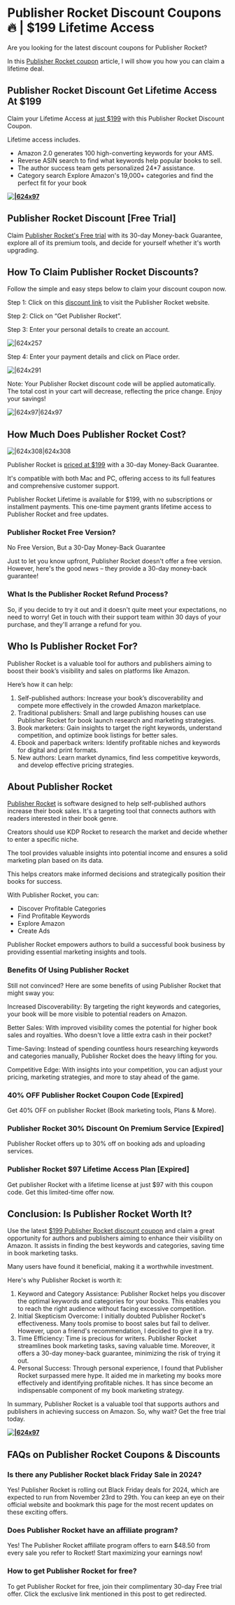 # Publisher Rocket Discount Coupons🔥 | $199 Lifetime Access

Are you looking for the latest discount coupons for Publisher Rocket?

In this [Publisher Rocket coupon](https://bloggervoice--rocket.thrivecart.com/publisher-rocket/) article, I will show you how you can claim a lifetime deal.

## Publisher Rocket Discount Get Lifetime Access At $199

Claim your Lifetime Access at [just $199](https://bloggervoice--rocket.thrivecart.com/publisher-rocket/) with this Publisher Rocket Discount Coupon.

Lifetime access includes.

* Amazon 2.0 generates 100 high-converting keywords for your AMS.
* Reverse ASIN search to find what keywords help popular books to sell.
* The author success team gets personalized 24*7 assistance.
* Category search Explore Amazon's 19,000+ categories and find the perfect fit for your book

**[![|624x97](https://lh7-rt.googleusercontent.com/docsz/AD_4nXfS_lqypOKquQ4T4Tlo1insXlytF6N9fkPktZNd8ojSWLW3ZFJHrCWgdmMoY33x_W4YCXbRMb5GjJmaH1nKVgktDVwJJH6sAGpQPEff-jxinX40Nz0vQzCGKYeajko6NrQnmgV4Bw?key=v1G4BuJR6vC87i-Lukr3vrJR)](https://bloggervoice--rocket.thrivecart.com/publisher-rocket/)**

## Publisher Rocket Discount [Free Trial]

Claim [Publisher Rocket's Free trial](https://bloggervoice--rocket.thrivecart.com/publisher-rocket/) with its 30-day Money-back Guarantee, explore all of its premium tools, and decide for yourself whether it's worth upgrading.

## How To Claim Publisher Rocket Discounts?

Follow the simple and easy steps below to claim your discount coupon now.

Step 1: Click on this [discount link](https://bloggervoice--rocket.thrivecart.com/publisher-rocket/) to visit the Publisher Rocket website.

Step 2: Click on “Get Publisher Rocket”.

Step 3: Enter your personal details to create an account.

![|624x257](https://lh7-rt.googleusercontent.com/docsz/AD_4nXd6TSR6u5NYc-3Yrwjz_LgBWYvgN73ewP1dkEpy-i9C2Nz6e_Fey-Do42uDesENAO5Z1unPKE4Bam2I7COqhO7HVJYAbshh4qlajGLIRbHrJc0epGSuSlbxIr5oILT2T1XZdsxp1w?key=xKeQ27d2k4kFR9-VN1M5Y-E4)

Step 4: Enter your payment details and click on Place order.

![|624x291](https://lh7-rt.googleusercontent.com/docsz/AD_4nXdaw4oiXGQI5-pG9CWvA7SUGVoPBz86Zwdy-GhoRPp7QLQ-A0ZwQQBZkOsPfMRc3fBjyN7fCu6xY4cdFi6LWUR61dya6hp0xpQClJ9jv3C9sVt36ImYcVN0avHATV_RU_ACX70r?key=xKeQ27d2k4kFR9-VN1M5Y-E4)

Note: Your Publisher Rocket discount code will be applied automatically. The total cost in your cart will decrease, reflecting the price change. Enjoy your savings!

![|624x97|624x97](https://lh7-rt.googleusercontent.com/docsz/AD_4nXea7WktV1MsjzdGjJgoTom7yPd9jK3apDGnd9oIwlP0XAkgKDiMsUlmAjiBpnhguw5aDhFIzN_ENuf5kJA8ohcY8uom13K4TWfRe3wryDWNK_dyC-kZPV9CwUgetd_EeFuBujgi?key=xKeQ27d2k4kFR9-VN1M5Y-E4)

## How Much Does Publisher Rocket Cost?

![|624x308|624x308](https://lh7-rt.googleusercontent.com/docsz/AD_4nXfShi2K6RfIZFSMJSqVR71AFTzgSA3KzO5bNEldB93W6FL_P0u8acogyo9P_opdrxX9cSvw4zJ5YrQC1kbc2W8mHB9bZ3oPQMd1iBv06gmYqkh_Sx_e9wugAhV4RYCgbcge3iJOJg?key=xKeQ27d2k4kFR9-VN1M5Y-E4)

Publisher Rocket is [priced at $199](https://bloggervoice--rocket.thrivecart.com/publisher-rocket/) with a 30-day Money-Back Guarantee.

It's compatible with both Mac and PC, offering access to its full features and comprehensive customer support.

Publisher Rocket Lifetime is available for $199, with no subscriptions or installment payments. This one-time payment grants lifetime access to Publisher Rocket and free updates.

### Publisher Rocket Free Version?

No Free Version, But a 30-Day Money-Back Guarantee

Just to let you know upfront, Publisher Rocket doesn't offer a free version. However, here's the good news – they provide a 30-day money-back guarantee!

### What Is the Publisher Rocket Refund Process?

So, if you decide to try it out and it doesn't quite meet your expectations, no need to worry! Get in touch with their support team within 30 days of your purchase, and they'll arrange a refund for you.

## Who Is Publisher Rocket For?

Publisher Rocket is a valuable tool for authors and publishers aiming to boost their book’s visibility and sales on platforms like Amazon.

Here’s how it can help:

1. Self-published authors: Increase your book’s discoverability and compete more effectively in the crowded Amazon marketplace.
2. Traditional publishers: Small and large publishing houses can use Publisher Rocket for book launch research and marketing strategies.
3. Book marketers: Gain insights to target the right keywords, understand competition, and optimize book listings for better sales.
4. Ebook and paperback writers: Identify profitable niches and keywords for digital and print formats.
5. New authors: Learn market dynamics, find less competitive keywords, and develop effective pricing strategies.

## About Publisher Rocket

[Publisher Rocket](https://bloggervoice--rocket.thrivecart.com/publisher-rocket/) is software designed to help self-published authors increase their book sales. It's a targeting tool that connects authors with readers interested in their book genre.

Creators should use KDP Rocket to research the market and decide whether to enter a specific niche.

The tool provides valuable insights into potential income and ensures a solid marketing plan based on its data.

This helps creators make informed decisions and strategically position their books for success.

With Publisher Rocket, you can:

* Discover Profitable Categories
* Find Profitable Keywords
* Explore Amazon
* Create Ads

Publisher Rocket empowers authors to build a successful book business by providing essential marketing insights and tools.

### Benefits Of Using Publisher Rocket

Still not convinced? Here are some benefits of using Publisher Rocket that might sway you:

Increased Discoverability: By targeting the right keywords and categories, your book will be more visible to potential readers on Amazon.

Better Sales: With improved visibility comes the potential for higher book sales and royalties. Who doesn't love a little extra cash in their pocket?

Time-Saving: Instead of spending countless hours researching keywords and categories manually, Publisher Rocket does the heavy lifting for you.

Competitive Edge: With insights into your competition, you can adjust your pricing, marketing strategies, and more to stay ahead of the game.

### 40% OFF Publisher Rocket Coupon Code [Expired]

Get 40% OFF on publisher Rocket (Book marketing tools, Plans & More).

### Publisher Rocket 30% Discount On Premium Service [Expired]

Publisher Rocket offers up to 30% off on booking ads and uploading services.

### Publisher Rocket $97 Lifetime Access Plan [Expired]

Get publisher Rocket with a lifetime license at just $97 with this coupon code. Get this limited-time offer now.

## Conclusion: Is Publisher Rocket Worth It?

Use the latest [$199 Publisher Rocket discount coupon](https://yupbeat.com/deals/publisher-rocket-discount/) and claim a great opportunity for authors and publishers aiming to enhance their visibility on Amazon.
It assists in finding the best keywords and categories, saving time in book marketing tasks.

Many users have found it beneficial, making it a worthwhile investment.

Here's why Publisher Rocket is worth it:

1. Keyword and Category Assistance: Publisher Rocket helps you discover the optimal keywords and categories for your books. This enables you to reach the right audience without facing excessive competition.
2. Initial Skepticism Overcome: I initially doubted Publisher Rocket's effectiveness. Many tools promise to boost sales but fail to deliver. However, upon a friend's recommendation, I decided to give it a try.
3. Time Efficiency: Time is precious for writers. Publisher Rocket streamlines book marketing tasks, saving valuable time. Moreover, it offers a 30-day money-back guarantee, minimizing the risk of trying it out.
4. Personal Success: Through personal experience, I found that Publisher Rocket surpassed mere hype. It aided me in marketing my books more effectively and identifying profitable niches. It has since become an indispensable component of my book marketing strategy.

In summary, Publisher Rocket is a valuable tool that supports authors and publishers in achieving success on Amazon. So, why wait? Get the free trial today.

**[![|624x97](https://lh7-rt.googleusercontent.com/docsz/AD_4nXfS_lqypOKquQ4T4Tlo1insXlytF6N9fkPktZNd8ojSWLW3ZFJHrCWgdmMoY33x_W4YCXbRMb5GjJmaH1nKVgktDVwJJH6sAGpQPEff-jxinX40Nz0vQzCGKYeajko6NrQnmgV4Bw?key=v1G4BuJR6vC87i-Lukr3vrJR)](https://bloggervoice--rocket.thrivecart.com/publisher-rocket/)**

## FAQs on Publisher Rocket Coupons & Discounts

### Is there any Publisher Rocket black Friday Sale in 2024?

Yes! Publisher Rocket is rolling out Black Friday deals for 2024, which are expected to run from November 23rd to 29th. You can keep an eye on their official website and bookmark this page for the most recent updates on these exciting offers.

### Does Publisher Rocket have an affiliate program?

Yes! The Publisher Rocket affiliate program offers to earn $48.50 from every sale you refer to Rocket! Start maximizing your earnings now!

### How to get Publisher Rocket for free?

To get Publisher Rocket for free, join their complimentary 30-day Free trial offer. Click the exclusive link mentioned in this post to get redirected.
